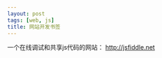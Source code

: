 ```yaml
---
layout: post
tags: [web, js]
title: 网站开发书签
---
```


一个在线调试和共享js代码的网站：
http://jsfiddle.net

